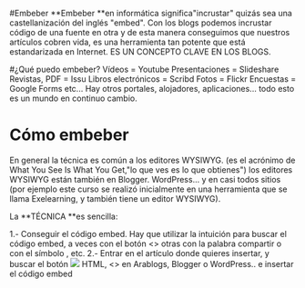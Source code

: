 #Embeber 
**Embeber **en informática significa"incrustar" quizás sea una castellanización del inglés "embed". Con los blogs podemos incrustar código de una fuente en otra y de esta manera conseguimos que nuestros artículos cobren vida, es una herramienta tan potente que está estandarizada en Internet. ES UN CONCEPTO CLAVE EN LOS BLOGS.

#¿Qué puedo embeber?
Vídeos = Youtube
Presentaciones = Slideshare
Revistas, PDF = Issu
Libros electrónicos = Scribd
Fotos = Flickr
Encuestas = Google Forms
etc...
Hay otros portales, alojadores, aplicaciones... todo esto es un mundo en continuo cambio.

# Cómo embeber

En general la técnica es común a los editores WYSIWYG. (es el acrónimo de What You See Is What You Get,"lo que ves es lo que obtienes") los editores WYSIWYG están también en Blogger. WordPress... y en casi todos sitios (por ejemplo este curso se realizó inicialmente en una herramienta que se llama Exelearning, y también tiene un editor WYSIWYG).

La **TÉCNICA **es sencilla:

1.- Conseguir el código embed. Hay que utilizar la intuición para buscar el código embed, a veces con el botón <> otras con la palabra compartir o con el símbolo , etc.
2.- Entrar en el artículo donde quieres insertar, y buscar el botón ![](https://encrypted-tbn2.gstatic.com/images?q=tbn:ANd9GcT2bl_sMdiGOUlFAFQJW9KZ4CIxJz286l8iq4ril2vdnmcN7_LFgg) HTML, <> en Arablogs, Blogger o WordPress.. e insertar el código embed